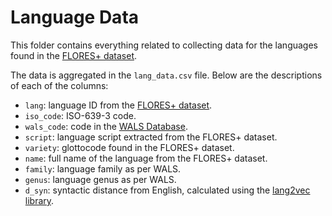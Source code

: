 # Language Data

This folder contains everything related to collecting data for the languages found in the [FLORES+ dataset](https://github.com/openlanguagedata/flores).

The data is aggregated in the `lang_data.csv` file. Below are the descriptions of each of the columns:

- `lang`: language ID from the [FLORES+ dataset](https://github.com/openlanguagedata/flores).
- `iso_code`: ISO-639-3 code.
- `wals_code`: code in the [WALS Database](https://wals.info/).
- `script`: language script extracted from the FLORES+ dataset.
- `variety`: glottocode found in the FLORES+ dataset.
- `name`: full name of the language from the FLORES+ dataset.
- `family`: language family as per WALS.
- `genus`: language genus as per WALS.
- `d_syn`: syntactic distance from English, calculated using the [lang2vec library](https://github.com/antonisa/lang2vec?tab=readme-ov-file).